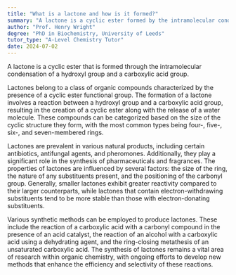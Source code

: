 ```yaml
---
title: "What is a lactone and how is it formed?"
summary: "A lactone is a cyclic ester formed by the intramolecular condensation of a hydroxyl group and a carboxylic acid group."
author: "Prof. Henry Wright"
degree: "PhD in Biochemistry, University of Leeds"
tutor_type: "A-Level Chemistry Tutor"
date: 2024-07-02
---
```


A lactone is a cyclic ester that is formed through the intramolecular condensation of a hydroxyl group and a carboxylic acid group. 

Lactones belong to a class of organic compounds characterized by the presence of a cyclic ester functional group. The formation of a lactone involves a reaction between a hydroxyl group and a carboxylic acid group, resulting in the creation of a cyclic ester along with the release of a water molecule. These compounds can be categorized based on the size of the cyclic structure they form, with the most common types being four-, five-, six-, and seven-membered rings.

Lactones are prevalent in various natural products, including certain antibiotics, antifungal agents, and pheromones. Additionally, they play a significant role in the synthesis of pharmaceuticals and fragrances. The properties of lactones are influenced by several factors: the size of the ring, the nature of any substituents present, and the positioning of the carbonyl group. Generally, smaller lactones exhibit greater reactivity compared to their larger counterparts, while lactones that contain electron-withdrawing substituents tend to be more stable than those with electron-donating substituents.

Various synthetic methods can be employed to produce lactones. These include the reaction of a carboxylic acid with a carbonyl compound in the presence of an acid catalyst, the reaction of an alcohol with a carboxylic acid using a dehydrating agent, and the ring-closing metathesis of an unsaturated carboxylic acid. The synthesis of lactones remains a vital area of research within organic chemistry, with ongoing efforts to develop new methods that enhance the efficiency and selectivity of these reactions.
    